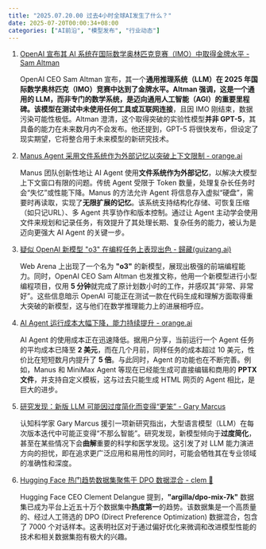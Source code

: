 ```yaml
---
title: "2025.07.20.00 过去4小时全球AI发生了什么？"
date: 2025-07-20T00:00:34+08:00
categories: ["AI前沿", "模型发布", "行业动态"]
---
```


1. [OpenAI 宣布其 AI 系统在国际数学奥林匹克竞赛（IMO）中取得金牌水平 - Sam Altman](https://x.com/sama/status/1946569252296929727)

   OpenAI CEO Sam Altman 宣布，其一个**通用推理系统（LLM）**在 2025 年国际数学奥林匹克（IMO）竞赛中达到了金牌水平。Altman 强调，这是一个通用的 LLM，而非专门的数学系统，是迈向通用人工智能（AGI）的重要里程碑。该模型在测试中**未使用任何工具或互联网连接**，且因 IMO 刚结束，数据污染可能性极低。Altman 澄清，这个取得突破的实验性模型**并非 GPT-5**，其具备的能力在未来数月内不会发布。他还提到，GPT-5 将很快发布，但设定了现实期望，它将整合用于未来模型的新研究技术。


2. [Manus Agent 采用文件系统作为外部记忆以突破上下文限制 - orange.ai](https://x.com/oran_ge/status/1946566511319269818)

   Manus 团队创新性地让 AI Agent 使用**文件系统作为外部记忆**，以解决大模型上下文窗口有限的问题。传统 Agent 受限于 Token 数量，处理复杂长任务时会“失忆”或性能下降。Manus 的方法允许 Agent 将信息存入虚拟“硬盘”，需要时再读取，实现了**无限扩展的记忆**。该系统支持结构化存储、可恢复压缩（如只记URL）、多 Agent 共享协作和版本控制。通过让 Agent 主动学会使用文件来规划和记录任务，有效提升了其处理长期、复杂任务的能力，被认为是迈向更强大 AI Agent 的关键一步。


3. [疑似 OpenAI 新模型 "o3" 在编程任务上表现出色 - 歸藏(guizang.ai)](https://x.com/op7418/status/1946585176920002897)

   Web Arena 上出现了一个名为 **"o3"** 的新模型，展现出极强的前端编程能力。同时，OpenAI CEO Sam Altman 也发推文称，他用一个新模型进行小型编程项目，仅用 **5 分钟**就完成了原计划数小时的工作，并感叹其“非常、非常好”。这些信息暗示 OpenAI 可能正在测试一款在代码生成和理解方面取得重大突破的新模型，这与他们在数学推理能力上的进展相呼应。


4. [AI Agent 运行成本大幅下降，能力持续提升 - orange.ai](https://x.com/oran_ge/status/1946584928604614951)

   AI Agent 的使用成本正在迅速降低。据用户分享，当前运行一个 Agent 任务的平均成本已降至 **2 美元**，而在几个月前，同样任务的成本超过 10 美元，性价比在短短数月内提升了 **5 倍**。与此同时，Agent 的功能也在不断完善。例如，Manus 和 MiniMax Agent 等现在已经能生成可直接编辑和商用的 **PPTX 文件**，并支持自定义模板，这与过去只能生成 HTML 网页的 Agent 相比，是巨大的进步。


5. [研究发现：新版 LLM 可能因过度简化而变得“更笨” - Gary Marcus](https://x.com/GaryMarcus/status/1946573522664604034)

   认知科学家 Gary Marcus 援引一项新研究指出，大型语言模型（LLM）在每次版本迭代中可能正变得“不那么智能”。研究发现，新模型倾向于**过度简化**，甚至在某些情况下会**曲解**重要的科学和医学发现。这引发了对 LLM 能力演进方向的担忧，即在追求更广泛应用和易用性的同时，可能会牺牲其在专业领域的准确性和深度。


6. [Hugging Face 热门趋势数据集聚焦于 DPO 数据混合 - clem 🤗](https://x.com/ClementDelangue/status/1946564249075011756)

   Hugging Face CEO Clement Delangue 提到，**"argilla/dpo-mix-7k"** 数据集已成为平台上近五十万个数据集中**热度第一**的趋势。该数据集是一个高质量的、经过人工筛选的 DPO (Direct Preference Optimization) 数据混合，包含了 7000 个对话样本。这表明社区对于通过偏好优化来微调和改进模型性能的技术和相关数据集抱有极大的兴趣。